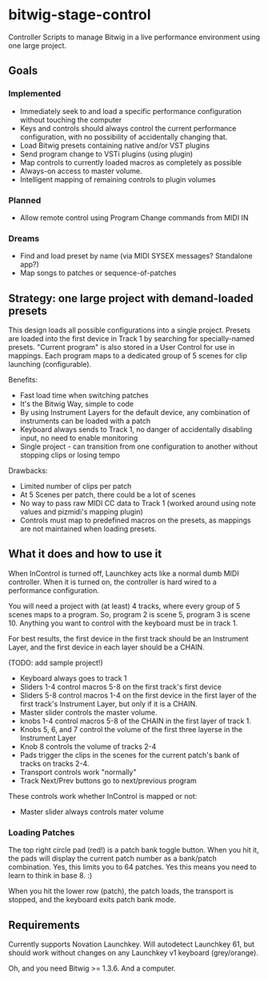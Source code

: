 # bitwig-stage-control
Controller Scripts to manage Bitwig in a live performance environment using one large project.

## Goals

### Implemented

 * Immediately seek to and load a specific performance configuration without touching the computer
 * Keys and controls should always control the current performance configuration, with no possibility of accidentally changing that.
 * Load Bitwig presets containing native and/or VST plugins
 * Send program change to VSTi plugins (using plugin)
 * Map controls to currently loaded macros as completely as possible
 * Always-on access to master volume.
 * Intelligent mapping of remaining controls to plugin volumes

### Planned

 * Allow remote control using Program Change commands from MIDI IN

### Dreams

 * Find and load preset by name (via MIDI SYSEX messages? Standalone app?)
 * Map songs to patches or sequence-of-patches

## Strategy: one large project with demand-loaded presets

This design loads all possible configurations into a single project. Presets are loaded into the first device in Track 1 by searching for specially-named presets. "Current program" is also stored in a User Control for use in mappings. Each program maps to a dedicated group of 5 scenes for clip launching (configurable).

Benefits:
 * Fast load time when switching patches
 * It's the Bitwig Way, simple to code
 * By using Instrument Layers for the default device, any combination of instruments can be loaded with a patch
 * Keyboard always sends to Track 1, no danger of accidentally disabling input, no need to enable monitoring
 * Single project - can transition from one configuration to another without stopping clips or losing tempo

Drawbacks:
 * Limited number of clips per patch
 * At 5 Scenes per patch, there could be a lot of scenes
 * No way to pass raw MIDI CC data to Track 1 (worked around using note values and pizmidi's mapping plugin)
 * Controls must map to predefined macros on the presets, as mappings are not maintained when loading presets.

## What it does and how to use it

When InControl is turned off, Launchkey acts like a normal dumb MIDI controller. When it is turned on, the controller is hard wired to a performance configuration.

You will need a project with (at least) 4 tracks, where every group of 5 scenes maps to a program. So, program 2 is scene 5, program 3 is scene 10. Anything you want to control with the keyboard must be in track 1.

For best results, the first device in the first track should be an Instrument Layer, and the first device in each layer should be a CHAIN. 

(TODO: add sample project!)

 * Keyboard always goes to track 1
 * Sliders 1-4 control macros 5-8 on the first track's first device
 * Sliders 5-8 control macros 1-4 on the first device in the first layer of the first track's Instrument Layer, but only if it is a CHAIN.
 * Master slider controls the master volume.
 * knobs 1-4 control macros 5-8 of the CHAIN in the first layer of track 1.
 * Knobs 5, 6, and 7 control the volume of the first three layerse in the Instrument Layer
 * Knob 8 controls the volume of tracks 2-4
 * Pads trigger the clips in the scenes for the current patch's bank of tracks on tracks 2-4.
 * Transport controls work "normally"
 * Track Next/Prev buttons go to next/previous program

These controls work whether InControl is mapped or not:

 * Master slider always controls mater volume

### Loading Patches

The top right circle pad (red!) is a patch bank toggle button. When you hit it, the pads will display the current patch number as a bank/patch combination. Yes, this limits you to 64 patches. Yes this means you need to learn to think in base 8. :) 

When you hit the lower row (patch), the patch loads, the transport is stopped, and the keyboard exits patch bank mode. 

## Requirements

Currently supports Novation Launchkey. Will autodetect Launchkey 61, but should work without 
changes on any Launchkey v1 keyboard (grey/orange).

Oh, and you need Bitwig >= 1.3.6. And a computer.
